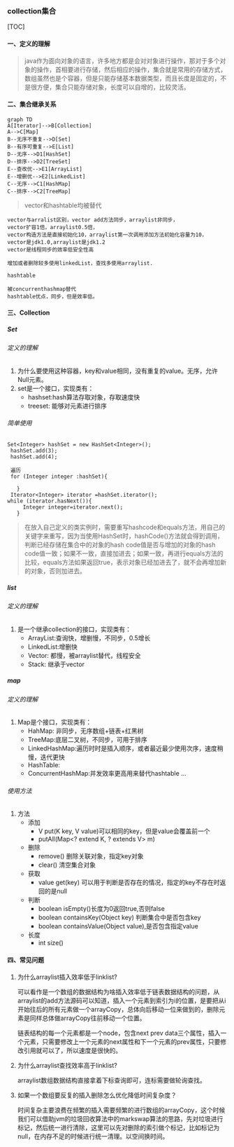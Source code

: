 ### collection集合  
[TOC]

#### 一、定义的理解
> java作为面向对象的语言，许多地方都是会对对象进行操作，那对于多个对象的操作，首相要进行存储，然后相应的操作，集合就是常用的存储方式，数组虽然也是个容器，但是只能存储基本数据类型，而且长度是固定的，不是很方便，集合只能存储对象，长度可以自增的，比较灵活。

#### 二、集合继承关系
```
graph TD
A[Iterator]-->B[Collection]
A-->C[Map]
B--无序不重复-->D[Set]
B--有序可重复-->E[List]
D--无序-->D1[HashSet]
D--排序-->D2[TreeSet]
E--查改优-->E1[ArrayList]
E--增删优-->E2[LinkedList]
C--无序-->C1[HashMap]
C--排序-->C2[TreeMap]
```
> vector和hashtable均被替代
```
vector与arralist区别，vector add方法同步，arraylist非同步，
vector扩容1倍，arraylist0.5倍，
vector构造方法是直接初始化10，arraylist第一次调用添加方法初始化容量为10，
vector是jdk1.0,arraylist是jdk1.2
vector是线程同步的效率低安全性高

增加或者删除较多使用linkedList，查找多使用arraylist.

hashtable

被concurrenthashmap替代
hashtable优点，同步，但是效率低。

```
#### 三、Collection
##### Set
###### 定义的理解
1. 为什么要使用这种容器，key和value相同，没有重复的value。无序，允许Null元素。
2. set是一个接口，实现类有：
    * hashset:hash算法存取对象，存取速度快
    * treeset: 能够对元素进行排序
###### 简单使用
```
Set<Integer> hashSet = new HashSet<Integer>();
 hashSet.add(3);
 hashSet.add(4);
 
 遍历
 for (Integer integer :hashSet){
            
   }
 Iterator<Integer> iterator =hashSet.iterator();
while (iterator.hasNext()){
     Integer integer=iterator.next();
   }
```
> 在放入自己定义的类实例时，需要重写hashcode和equals方法，用自己的关键字来重写，因为当使用HashSet时，hashCode()方法就会得到调用，判断已经存储在集合中的对象的hash code值是否与增加的对象的hash code值一致；如果不一致，直接加进去；如果一致，再进行equals方法的比较，equals方法如果返回true，表示对象已经加进去了，就不会再增加新的对象，否则加进去。


##### list
###### 定义的理解
1. 是一个继承collection的接口，实现类有：
    * ArrayList:查询快，增删慢，不同步，0.5增长
    * LinkedList:增删快
    * Vector: 都慢，被arraylist替代，线程安全
    * Stack: 继承于vector
##### map
###### 定义的理解
1. Map是个接口，实现类有：
    * HahMap: 非同步，无序数组+链表+红黑树
    * TreeMap:底层二叉树，不同步，可用于排序
    * LinkedHashMap:遍历时时是插入顺序，或者最近最少使用次序，速度稍慢，迭代更快
    * HashTable:
    * ConcurrentHashMap:并发效率更高用来替代hashtable
    ...
###### 使用方法

1. 方法  
    * 添加  
        * V put(K key, V value)可以相同的key，但是value会覆盖前一个
        * putAll(Map<? extend K, ? extends V> m)
    * 删除
        * remove() 删除关联对象，指定key对象
        * clear() 清空集合对象
    * 获取  
        * value get(key) 可以用于判断是否存在的情况，指定的key不存在时返回的是null
    * 判断
        * boolean isEmpty()长度为0返回true,否则false
        * boolean containsKey(Object key) 判断集合中是否包含key
        * boolean containsValue(Object value),是否包含指定value
    * 长度
        * int size()

#### 四、常见问题

1. 为什么arraylist插入效率低于linklist?

   可以看作是一个数组的数据结构为啥插入效率低于链表数据结构的问题，从arraylist的add方法源码可以知道，插入一个元素到索引为i的位置，是要把从i开始往后的所有元素做一个arrayCopy，总体向后移动一位来做到的，删除元素是同样总体做arrayCopy往前移动一个位置。

   链表结构的每一个元素都是一个node，包含next prev data三个属性，插入一个元素，只需要修改上一个元素的next属性和下一个元素的prev属性，只要修改引用就可以了，所以速度是很快的。

   

2. 为什么arraylist查找效率高于linklist?

   arraylist数组数据结构直接拿着下标查询即可，连标需要做轮询查找。

3. 如果一个数组要反复的插入删除怎么优化降低时间复杂度？

   时间复杂主要浪费在频繁的插入需要频繁的进行数组的arrayCopy，这个时候我们可以借助jvm的垃圾回收算法中的markswap算法的思路，先对垃圾进行标记，然后统一进行清除，这里可以先对删除的索引做个标记，比如标记为null，在内存不足的时候进行统一清理。以空间换时间。
